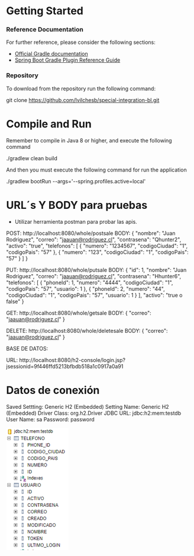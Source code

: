 # Getting Started

### Reference Documentation
For further reference, please consider the following sections:

* [Official Gradle documentation](https://docs.gradle.org)
* [Spring Boot Gradle Plugin Reference Guide](https://docs.spring.io/spring-boot/docs/2.5.4/gradle-plugin/reference/html/)

### Repository

To download from the repository run the following command:

git clone https://github.com/lvilchesb/special-integration-bl.git

# Compile and Run

Remember to compile in Java 8 or higher, and execute the following command

./gradlew clean build

And then you must execute the following command for run the application

./gradlew bootRun --args='--spring.profiles.active=local'


# URL´s Y BODY para pruebas

* Utilizar herramienta postman para probar las apis.

POST: http://localhost:8080/whole/postsale
BODY:
{
    "nombre": "Juan Rodriguez",
    "correo": "jaauan@rodriguez.cl",
    "contrasena": "Qhunter2",
    "activo": "true",
    "telefonos": [
        {
            "numero": "1234567",
            "codigoCiudad": "1",
            "codigoPais": "57"
        },
         {
            "numero": "123",
            "codigoCiudad": "1",
            "codigoPais": "57"
        }
    ]
}

PUT: http://localhost:8080/whole/putsale
BODY:
{
    "id": 1,
    "nombre": "Juan Rodriguez",
    "correo": "jaauan@rodriguez.cl",
    "contrasena": "Hhunter6",
    "telefonos": [
        {
            "phoneId": 1,
            "numero": "4444",
            "codigoCiudad": "1",
            "codigoPais": "57",
            "usuario": 1
        },
        {
            "phoneId": 2,
            "numero": "44",
            "codigoCiudad": "1",
            "codigoPais": "57",
            "usuario": 1
        }
    ],
    "activo": "true o false"
}

GET: http://localhost:8080/whole/getsale
BODY:
{
    "correo": "jaauan@rodriguez.cl"
}

DELETE: http://localhost:8080/whole/deletesale
BODY:
{
    "correo": "jaauan@rodriguez.cl"
}

BASE DE DATOS:

URL: http://localhost:8080/h2-console/login.jsp?jsessionid=9f446ffd5213bfbdb518a1c0917a0a91

# Datos de conexión
Saved Settting: Generic H2 (Embedded)
Setting Name: Generic H2 (Embedded)
Driver Class: org.h2.Driver
JDBC URL: jdbc:h2:mem:testdb
User Name: sa
Password: password

![Tabla y columnas](image.png)